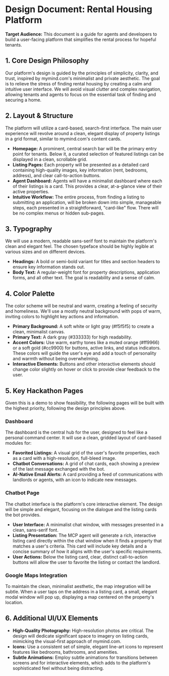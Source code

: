 # Design Document: Rental Housing Platform

**Target Audience:** This document is a guide for agents and developers to build a user-facing platform that simplifies the rental process for hopeful tenants.

## 1. Core Design Philosophy

Our platform's design is guided by the principles of simplicity, clarity, and trust, inspired by mymind.com's minimalist and private aesthetic. The goal is to relieve the stress of finding rental housing by creating a calm and intuitive user interface. We will avoid visual clutter and complex navigation, allowing tenants and agents to focus on the essential task of finding and securing a home.

## 2. Layout & Structure

The platform will utilize a card-based, search-first interface. The main user experience will revolve around a clean, elegant display of property listings in a grid format, similar to mymind.com's content cards.

* **Homepage:** A prominent, central search bar will be the primary entry point for tenants. Below it, a curated selection of featured listings can be displayed in a clean, scrollable grid.
* **Listing Pages:** Each property will be presented as a detailed card containing high-quality images, key information (rent, bedrooms, address), and clear call-to-action buttons.
* **Agent Dashboard:** Agents will have a minimalist dashboard where each of their listings is a card. This provides a clear, at-a-glance view of their active properties.
* **Intuitive Workflow:** The entire process, from finding a listing to submitting an application, will be broken down into simple, manageable steps, each presented in a straightforward, "card-like" flow. There will be no complex menus or hidden sub-pages.

## 3. Typography

We will use a modern, readable sans-serif font to maintain the platform's clean and elegant feel. The chosen typeface should be highly legible at various sizes and on different devices.

* **Headings:** A bold or semi-bold variant for titles and section headers to ensure key information stands out.
* **Body Text:** A regular-weight font for property descriptions, application forms, and all other text. The goal is readability and a sense of calm.

## 4. Color Palette

The color scheme will be neutral and warm, creating a feeling of security and homeliness. We'll use a mostly neutral background with pops of warm, inviting colors to highlight key actions and information.

* **Primary Background:** A soft white or light gray (#f5f5f5) to create a clean, minimalist canvas.
* **Primary Text:** A dark gray (#333333) for high readability.
* **Accent Colors:** Use warm, earthy tones like a muted orange (#ff9966) or a soft gold (#cc9900) for buttons, active links, and status indicators. These colors will guide the user's eye and add a touch of personality and warmth without being overwhelming.
* **Interactive Elements:** Buttons and other interactive elements should change color slightly on hover or click to provide clear feedback to the user.

## 5. Key Hackathon Pages

Given this is a demo to show feasibility, the following pages will be built with the highest priority, following the design principles above.

### Dashboard
The dashboard is the central hub for the user, designed to feel like a personal command center. It will use a clean, gridded layout of card-based modules for:
* **Favorited Listings:** A visual grid of the user's favorite properties, each as a card with a high-resolution, full-bleed image.
* **Chatbot Conversations:** A grid of chat cards, each showing a preview of the last message exchanged with the bot.
* **AI-Native Email Alerts:** A card providing a feed of communications with landlords or agents, with an icon to indicate new messages.

### Chatbot Page
The chatbot interface is the platform's core interactive element. The design will be simple and elegant, focusing on the dialogue and the listing cards the bot provides.
* **User Interface:** A minimalist chat window, with messages presented in a clean, sans-serif font.
* **Listing Presentation:** The MCP agent will generate a rich, interactive listing card directly within the chat window when it finds a property that matches a user's criteria. This card will include key details and a concise summary of how it aligns with the user's specific requirements.
* **User Actions:** Below the listing card, clear, distinct call-to-action buttons will allow the user to favorite the listing or contact the landlord.

### Google Maps Integration
To maintain the clean, minimalist aesthetic, the map integration will be subtle. When a user taps on the address in a listing card, a small, elegant modal window will pop up, displaying a map centered on the property's location.

## 6. Additional UI/UX Elements

* **High-Quality Photography:** High-resolution photos are critical. The design will dedicate significant space to imagery on listing cards, mimicking the visual-first approach of mymind.com.
* **Icons:** Use a consistent set of simple, elegant line-art icons to represent features like bedrooms, bathrooms, and amenities.
* **Subtle Animations:** Employ subtle animations for transitions between screens and for interactive elements, which adds to the platform's sophisticated feel without being distracting.